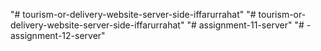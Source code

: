"# tourism-or-delivery-website-server-side-iffarurrahat" 
"# tourism-or-delivery-website-server-side-iffarurrahat" 
"# assignment-11-server" 
"# -assignment-12-server" 
